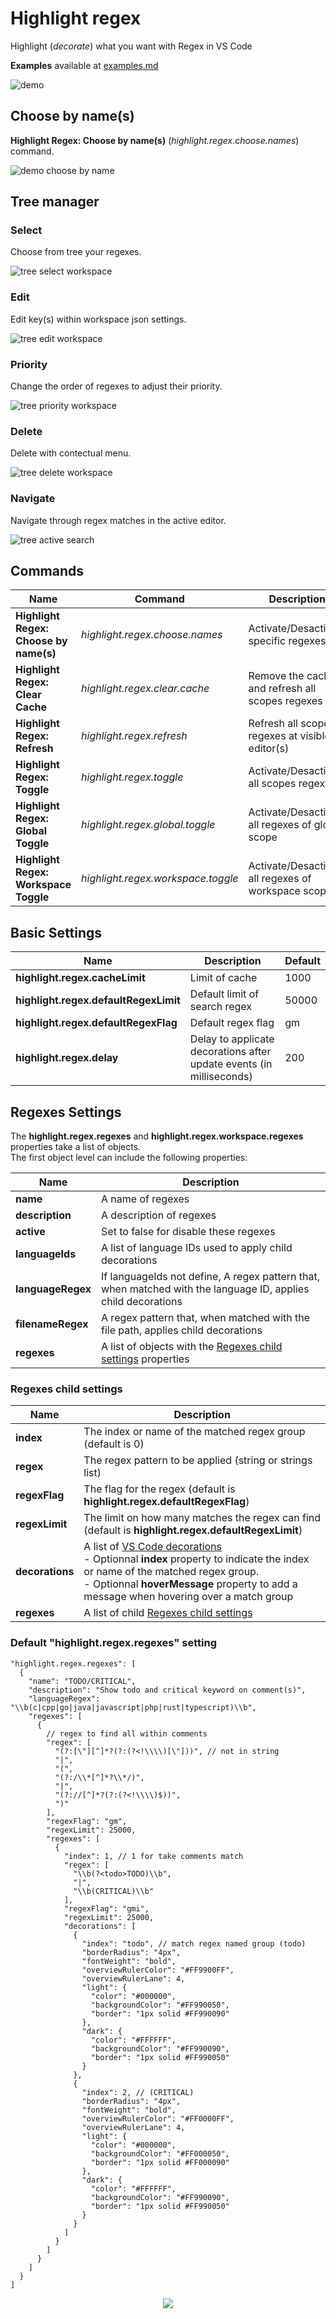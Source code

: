 # Highlight regex

Highlight (*decorate*) what you want with Regex in VS Code

**Examples** available at [examples.md](examples.md)

![demo](images/demo.gif)

## Choose by name(s)

**Highlight Regex: Choose by name(s)** (*highlight.regex.choose.names*) command.

![demo choose by name](images/demoChooseByName.gif)

## Tree manager

### Select

Choose from tree your regexes.

![tree select workspace](images/treeSelectWorkspace.gif)

### Edit

Edit key(s) within workspace json settings.

![tree edit workspace](images/treeEditItemWorkspace.gif)

### Priority

Change the order of regexes to adjust their priority.

![tree priority workspace](images/treePriorityWorkspace.gif)

### Delete

Delete with contectual menu.

![tree delete workspace](images/treeDeleteWorkspace.gif)

### Navigate

Navigate through regex matches in the active editor.

![tree active search](images/treeActiveSearch.gif)

## Commands

|Name|Command|Description|
|---|---|---|
|**Highlight Regex: Choose by name(s)**|*highlight.regex.choose.names*|Activate/Desactivate specific regexes|
|**Highlight Regex: Clear Cache**|*highlight.regex.clear.cache*|Remove the cache and refresh all scopes regexes|
|**Highlight Regex: Refresh**|*highlight.regex.refresh*|Refresh all scopes regexes at visible(s) editor(s)|
|**Highlight Regex: Toggle**|*highlight.regex.toggle*|Activate/Desactivate all scopes regexes|
|**Highlight Regex: Global Toggle**|*highlight.regex.global.toggle*|Activate/Desactivate all regexes of global scope|
|**Highlight Regex: Workspace Toggle**|*highlight.regex.workspace.toggle*|Activate/Desactivate all regexes of workspace scope|

## Basic Settings

|Name|Description|Default|
|---|---|---|
|**highlight.regex.cacheLimit**|Limit of cache|1000|
|**highlight.regex.defaultRegexLimit**|Default limit of search regex|50000|
|**highlight.regex.defaultRegexFlag**|Default regex flag|gm|
|**highlight.regex.delay**|Delay to applicate decorations after update events (in milliseconds)|200|

## Regexes Settings

The **highlight.regex.regexes** and **highlight.regex.workspace.regexes** properties take a list of objects.  
The first object level can include the following properties:

|Name|Description|
|---|---|
|**name**|A name of regexes|
|**description**|A description of regexes|
|**active**|Set to false for disable these regexes|
|**languageIds**|A list of language IDs used to apply child decorations|
|**languageRegex**|If languageIds not define, A regex pattern that, when matched with the language ID, applies child decorations|
|**filenameRegex**|A regex pattern that, when matched with the file path, applies child decorations|
|**regexes**|A list of objects with the [Regexes child settings](#regexes-child-settings) properties|

### Regexes child settings

|Name|Description|
|---|---|
|**index**|The index or name of the matched regex group (default is 0)|
|**regex**|The regex pattern to be applied (string or strings list)|
|**regexFlag**|The flag for the regex (default is **highlight.regex.defaultRegexFlag**)|
|**regexLimit**|The limit on how many matches the regex can find (default is **highlight.regex.defaultRegexLimit**)|
|**decorations**|A list of [VS Code decorations](https://code.visualstudio.com/api/references/vscode-api#DecorationRenderOptions)<br>- Optionnal **index** property to indicate the index or name of the matched regex group.<br>- Optionnal **hoverMessage** property to add a message when hovering over a match group|
|**regexes**|A list of child [Regexes child settings](#regexes-child-settings)|

### Default "highlight.regex.regexes" setting
```jsonc
"highlight.regex.regexes": [
  {
    "name": "TODO/CRITICAL",
    "description": "Show todo and critical keyword on comment(s)",
    "languageRegex": "\\b(c|cpp|go|java|javascript|php|rust|typescript)\\b",
    "regexes": [
      {
        // regex to find all within comments
        "regex": [
          "(?:[\"][^]*?(?:(?<!\\\\)[\"]))", // not in string
          "|",
          "(",
          "(?:/\\*[^]*?\\*/)",
          "|",
          "(?://[^]*?(?:(?<!\\\\)$))",
          ")"
        ],
        "regexFlag": "gm",
        "regexLimit": 25000,
        "regexes": [
          {
            "index": 1, // 1 for take comments match
            "regex": [
              "\\b(?<todo>TODO)\\b",
              "|",
              "\\b(CRITICAL)\\b"
            ],
            "regexFlag": "gmi",
            "regexLimit": 25000,
            "decorations": [
              {
                "index": "todo", // match regex named group (todo)
                "borderRadius": "4px",
                "fontWeight": "bold",
                "overviewRulerColor": "#FF9900FF",
                "overviewRulerLane": 4,
                "light": {
                  "color": "#000000",
                  "backgroundColor": "#FF990050",
                  "border": "1px solid #FF990090"
                },
                "dark": {
                  "color": "#FFFFFF",
                  "backgroundColor": "#FF990090",
                  "border": "1px solid #FF990050"
                }
              },
              {
                "index": 2, // (CRITICAL)
                "borderRadius": "4px",
                "fontWeight": "bold",
                "overviewRulerColor": "#FF0000FF",
                "overviewRulerLane": 4,
                "light": {
                  "color": "#000000",
                  "backgroundColor": "#FF000050",
                  "border": "1px solid #FF000090"
                },
                "dark": {
                  "color": "#FFFFFF",
                  "backgroundColor": "#FF990090",
                  "border": "1px solid #FF990050"
                }
              }
            ]
          }
        ]
      }
    ]
  }
]
```

<p align="center">
  <img src="images/settingRegexes.drawio.png" >
</p>